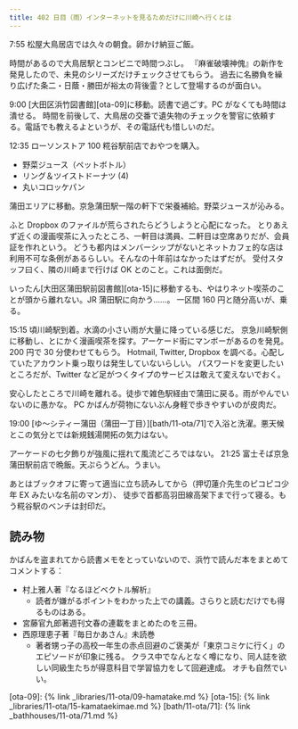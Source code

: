 ```yaml
---
title: 402 日目（雨）インターネットを見るためだけに川崎へ行くとは
---
```


7:55 松屋大鳥居店では久々の朝食。卵かけ納豆ご飯。

時間があるので大鳥居駅とコンビニで時間つぶし。
『麻雀破壊神傀』の新作を発見したので、未見のシリーズだけチェックさせてもらう。
過去に名勝負を繰り広げた条二・日蔭・勝田が裕太の背後霊？として登場するのが面白い。

9:00 [大田区浜竹図書館][ota-09]に移動。読書で過ごす。PC がなくても時間は潰せる。
時間を前後して、大鳥居の交番で遺失物のチェックを警官に依頼する。電話でも教えるよというが、その電話代も惜しいのだ。

12:35 ローソンストア 100 糀谷駅前店でおやつを購入。

* 野菜ジュース（ペットボトル）
* リング＆ツイストドーナツ (4)
* 丸いコロッケパン

蒲田エリアに移動。京急蒲田駅一階の軒下で栄養補給。野菜ジュースが沁みる。

ふと Dropbox のファイルが荒らされたらどうしようと心配になった。
とりあえず近くの漫画喫茶に入ったところ、一軒目は満員、二軒目は空席ありだが、会員証を作れという。
どうも都内はメンバーシップがないとネットカフェ的な店は利用不可な条例があるらしい。そんなの十年前はなかったはずだが。
受付スタッフ曰く、隣の川崎まで行けば OK とのこと。これは面倒だ。

いったん[大田区蒲田駅前図書館][ota-15]に移動するも、やはりネット喫茶のことが頭から離れない。JR 蒲田駅に向かう……。
一区間 160 円と随分高いが、乗る。

15:15 頃川崎駅到着。水滴の小さい雨が大量に降っている感じだ。
京急川崎駅側に移動し、とにかく漫画喫茶を探す。アーケード街にマンボーがあるのを発見。200 円で 30 分使わせてもらう。
Hotmail, Twitter, Dropbox を調べる。心配していたアカウント乗っ取りは発生していないらしい。
パスワードを変更したいところだが、Twitter など足がつくタイプのサービスは敢えて変えないでおく。

安心したところで川崎を離れる。徒歩で雑色駅経由で蒲田に戻る。雨がやんでいないのに愚かな。
PC かばんが荷物にないぶん身軽で歩きやすいのが皮肉だ。

19:00 [ゆ～シティー蒲田（蒲田一丁目）][bath/11-ota/71]で入浴と洗濯。悪天候とこの気分とでは新規銭湯開拓の気力はない。

アーケードの七夕飾りが強風に揺れて風流どころではない。
21:25 富士そば京急蒲田駅前店で晩飯。天ぷらうどん。うまい。

あとはブックオフに寄って適当に立ち読みしてから（押切蓮介先生のピコピコ少年 EX みたいな名前のマンガ）、
徒歩で首都高羽田線高架下まで行って寝る。もう糀谷駅のベンチは封印だ。

## 読み物

かばんを盗まれてから読書メモをとっていないので、浜竹で読んだ本をまとめてコメントする：

* 村上雅人著『なるほどベクトル解析』
  * 読者が嫌がるポイントをわかった上での講義。さらりと読むだけでも得るものはある。
* 宮藤官九郎著週刊文春の連載をまとめたのを三冊。
* 西原理恵子著『毎日かあさん』未読巻
  * 著者甥っ子の高校一年生の赤点回避のご褒美が「東京コミケに行く」のエピソードが印象に残る。
    クラス中でなんとなく噂になり、同人誌を欲しい同級生たちが得意科目で学習協力をして回避達成。
    オチも自然でいい。

[ota-09]: {% link _libraries/11-ota/09-hamatake.md %}
[ota-15]: {% link _libraries/11-ota/15-kamataekimae.md %}
[bath/11-ota/71]: {% link _bathhouses/11-ota/71.md %}
